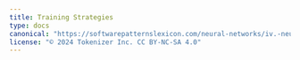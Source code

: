 ```yaml
---
title: Training Strategies
type: docs
canonical: "https://softwarepatternslexicon.com/neural-networks/iv.-neural-network-training-patterns/1.-training-strategies"
license: "© 2024 Tokenizer Inc. CC BY-NC-SA 4.0"
---
```

